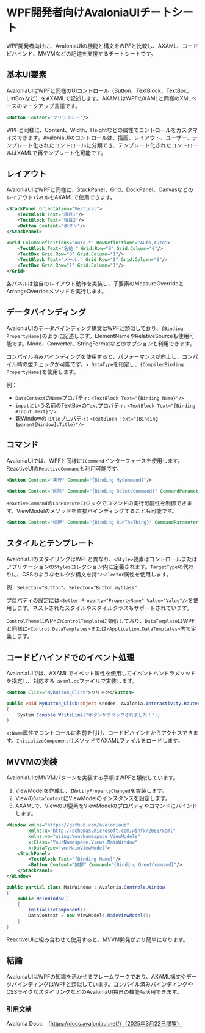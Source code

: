 # WPF開発者向けAvaloniaUIチートシート

WPF開発者向けに、AvaloniaUIの機能と構文をWPFと比較し、AXAML、コードビハインド、MVVMなどの記述を支援するチートシートです。

## 基本UI要素

AvaloniaUIはWPFと同様のUIコントロール（Button、TextBlock、TextBox、ListBoxなど）をAXAMLで記述します。AXAMLはWPFのXAMLと同様のXMLベースのマークアップ言語です。

```XML
<Button Content="クリックミー"/>
```

WPFと同様に、Content、Width、Heightなどの属性でコントロールをカスタマイズできます。AvaloniaUIのコントロールは、描画、レイアウト、ユーザー、テンプレート化されたコントロールに分類でき、テンプレート化されたコントロールはXAMLで再テンプレート化可能です。

## レイアウト

AvaloniaUIはWPFと同様に、StackPanel、Grid、DockPanel、CanvasなどのレイアウトパネルをAXAMLで使用できます。

```XML
<StackPanel Orientation="Vertical">
    <TextBlock Text="項目1"/>
    <TextBlock Text="項目2"/>
    <Button Content="ボタン"/>
</StackPanel>
```

```XML
<Grid ColumnDefinitions="Auto,*" RowDefinitions="Auto,Auto">
    <TextBlock Text="名前:" Grid.Row="0" Grid.Column="0"/>
    <TextBox Grid.Row="0" Grid.Column="1"/>
    <TextBlock Text="メール:" Grid.Row="1" Grid.Column="0"/>
    <TextBox Grid.Row="1" Grid.Column="1"/>
</Grid>
```

各パネルは独自のレイアウト動作を実装し、子要素のMeasureOverrideとArrangeOverrideメソッドを実行します。

## データバインディング

AvaloniaUIのデータバインディング構文はWPFと類似しており、`{Binding PropertyName}`のように記述します。ElementNameやRelativeSourceも使用可能です。Mode、Converter、StringFormatなどのオプションも利用できます。

コンパイル済みバインディングを使用すると、パフォーマンスが向上し、コンパイル時の型チェックが可能です。`x:DataType`を指定し、`{CompiledBinding PropertyName}`を使用します。

例：

*   `DataContext`の`Name`プロパティ: `<TextBlock Text="{Binding Name}"/>`
*   `input`という名前のTextBoxの`Text`プロパティ: `<TextBlock Text="{Binding #input.Text}"/>`
*   親Windowの`Title`プロパティ: `<TextBlock Text="{Binding $parent[Window].Title}"/>`

## コマンド

AvaloniaUIでは、WPFと同様に`ICommand`インターフェースを使用します。ReactiveUIの`ReactiveCommand`も利用可能です。

```XML
<Button Content="実行" Command="{Binding MyCommand}"/>
```

```XML
<Button Content="削除" Command="{Binding DeleteCommand}" CommandParameter="{Binding ItemToDelete}"/>
```

`ReactiveCommand`の`CanExecute`ロジックでコマンドの実行可能性を制御できます。ViewModelのメソッドを直接バインディングすることも可能です。

```XML
<Button Content="処理" Command="{Binding RunTheThing}" CommandParameter="HelloWorld"/>
```

## スタイルとテンプレート

AvaloniaUIのスタイリングはWPFと異なり、`<Style>`要素はコントロールまたはアプリケーションの`Styles`コレクション内に定義されます。`TargetType`の代わりに、CSSのようなセレクタ構文を持つ`Selector`属性を使用します。

例：`Selector="Button"`、`Selector="Button.myClass"`

プロパティの設定には`<Setter Property="PropertyName" Value="Value"/>`を使用します。ネストされたスタイルやスタイルクラスもサポートされています。

`ControlTheme`はWPFの`ControlTemplate`に類似しており、`DataTemplate`はWPFと同様に`<Control.DataTemplates>`または`<Application.DataTemplates>`内で定義します。

## コードビハインドでのイベント処理

AvaloniaUIでは、AXAMLでイベント属性を使用してイベントハンドラメソッドを指定し、対応する`.axaml.cs`ファイルで実装します。

```XML
<Button Click="MyButton_Click">クリック</Button>
```

```C#
public void MyButton_Click(object sender, Avalonia.Interactivity.RoutedEventArgs e)
{
    System.Console.WriteLine("ボタンがクリックされました！");
}
```

`x:Name`属性でコントロールに名前を付け、コードビハインドからアクセスできます。`InitializeComponent()`メソッドでAXAMLファイルをロードします。

## MVVMの実装

AvaloniaUIでMVVMパターンを実装する手順はWPFと類似しています。

1.  ViewModelを作成し、`INotifyPropertyChanged`を実装します。
2.  Viewの`DataContext`にViewModelのインスタンスを設定します。
3.  AXAMLで、ViewのUI要素をViewModelのプロパティやコマンドにバインドします。

```XML
<Window xmlns="https://github.com/avaloniaui"
        xmlns:x="http://schemas.microsoft.com/winfx/2006/xaml"
        xmlns:vm="using:YourNamespace.ViewModels"
        x:Class="YourNamespace.Views.MainWindow"
        x:DataType="vm:MainViewModel">
    <StackPanel>
        <TextBlock Text="{Binding Name}"/>
        <Button Content="挨拶" Command="{Binding GreetCommand}"/>
    </StackPanel>
</Window>
```

```C#
public partial class MainWindow : Avalonia.Controls.Window
{
    public MainWindow()
    {
        InitializeComponent();
        DataContext = new ViewModels.MainViewModel();
    }
}
```

ReactiveUIと組み合わせて使用すると、MVVM開発がより簡単になります。

## 結論

AvaloniaUIはWPFの知識を活かせるフレームワークであり、AXAML構文やデータバインディングはWPFと類似しています。コンパイル済みバインディングやCSSライクなスタイリングなどのAvaloniaUI独自の機能も活用できます。

### 引用文献

Avalonia Docs: （https://docs.avaloniaui.net/）（2025年3月22日閲覧）
